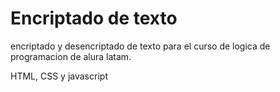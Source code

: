 <h1>Encriptado de texto</h1>
<p>encriptado y desencriptado de texto para el curso de logica de programacion de alura latam.</p>
<p>HTML, CSS y javascript</p>
